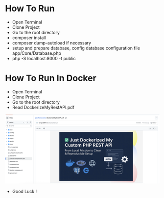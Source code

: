 # How To Run

- Open Terminal
- Clone Project
- Go to the root directory
- composer install
- composer dump-autoload if necessary
- setup and prepare database, config database configuration file app/Core/Database.php
- php -S localhost:8000 -t public  


# How To Run In Docker

- Open Terminal
- Clone Project
- Go to the root directory
- Read DockerizeMyRestAPI.pdf

![Alt text](image.png)

- Good Luck !

